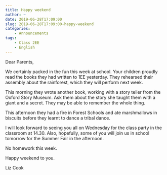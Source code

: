 ```yaml
---
title: Happy weekend
author: ~
date: 2019-06-28T17:09:00
slug: 2019-06-28T17:09:00-happy-weekend
categories:
    - Announcements
tags:
    - Class 2EE
    - English
---
```


Dear Parents,

We certainly packed in the fun this week at school.  Your children proudly read the books they had written to 1EE yesterday.  They rehearsed their assembly about the rainforest, which they will perform next week.  

This morning they wrote another book, working with a story teller from the Oxford Story Museum.  Ask them about the story she taught them with a giant and a secret.  They may be able to remember the whole thing.

This afternoon they had a fire in Forest Schools and ate marshmallows in biscuits before they learnt to dance a tribal dance.  

I will look forward to seeing you all on Wednesday for the class party in the classroom at 14.30.    Also, hopefully, some of you will join us in school tomorrow for the Summer Fair in the afternoon.

No homework this week.

Happy weekend to you.

Liz Cook
